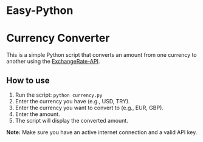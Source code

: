 # Easy-Python
# Currency Converter

This is a simple Python script that converts an amount from one currency to another using the [ExchangeRate-API](https://www.exchangerate-api.com/).

## How to use
1. Run the script: `python currency.py`
2. Enter the currency you have (e.g., USD, TRY).
3. Enter the currency you want to convert to (e.g., EUR, GBP).
4. Enter the amount.
5. The script will display the converted amount.

**Note:** Make sure you have an active internet connection and a valid API key.

